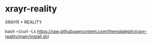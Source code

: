 # xrayr-reality
XRAYR + REALITY

bash <(curl -Ls https://raw.githubusercontent.com/therealaleph/xrayr-reality/main/install.sh)
